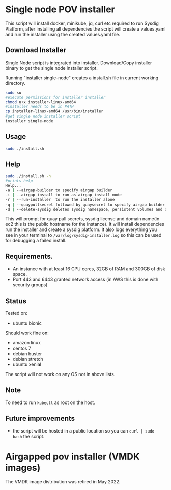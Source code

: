 # Single node POV installer

This script will install docker, minikube, jq, curl etc required to run Sysdig
Platform, after installing all dependencies the script will create a
values.yaml and run the installer using the created values.yaml file.

## Download Installer
Single Node script is integrated into installer. Download/Copy installer binary to get the single node installer script.

Running "installer single-node" creates a install.sh file in current working directory.

```bash
sudo su
#execute permissions for installer installer
chmod u+x installer-linux-amd64
#installer needs to be in PATH
cp installer-linux-amd64 /usr/bin/installer
#get single node installer script
installer single-node
```

## Usage

```bash
sudo ./install.sh
```

## Help

```bash
sudo ./install.sh -h
#prints help
Help...
-a | --airgap-builder to specify airgap builder
-i | --airgap-install to run as airgap install mode
-r | --run-installer  to run the installer alone
-q | --quaypullsecret followed by quaysecret to specify airgap builder
-d | --delete-sysdig deletes sysdig namespace, persistent volumes and data from disk
```

This will prompt for quay pull secrets, sysdig license and domain name(in ec2
this is the public hostname for the instance). It will install dependencies
run the installer and create a sysdig platform. It also logs everything you
see in your terminal to `/var/log/sysdig-installer.log` so this can be used
for debugging a failed install.

## Requirements.

- An instance with at least 16 CPU cores, 32GB of RAM and 300GB of disk space.
- Port 443 and 6443 granted network access (in AWS this is done with security
groups)

## Status

Tested on:
- ubuntu bionic

Should work fine on:
- amazon linux
- centos 7
- debian buster
- debian stretch
- ubuntu xenial

The script will not work on any OS not in above lists.

## Note

To need to run `kubectl` as root on the host.

## Future improvements

- the script will be hosted in a public location so you can `curl | sudo bash`
the script.

# Airgapped pov installer (VMDK images)

The VMDK image distribution was retired in May 2022.

